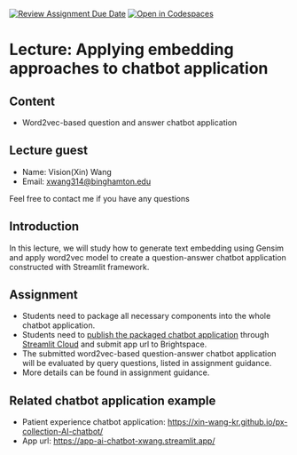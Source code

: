 [![Review Assignment Due Date](https://classroom.github.com/assets/deadline-readme-button-24ddc0f5d75046c5622901739e7c5dd533143b0c8e959d652212380cedb1ea36.svg)](https://classroom.github.com/a/rGP-mlnz)
[![Open in Codespaces](https://classroom.github.com/assets/launch-codespace-7f7980b617ed060a017424585567c406b6ee15c891e84e1186181d67ecf80aa0.svg)](https://classroom.github.com/open-in-codespaces?assignment_repo_id=14311609)
# Lecture: Applying embedding approaches to chatbot application
## Content
- Word2vec-based question and answer chatbot application

## Lecture guest
- Name: Vision(Xin) Wang 
- Email: xwang314@binghamton.edu

Feel free to contact me if you have any questions

## Introduction
In this lecture, we will study how to generate text embedding using Gensim and apply word2vec model to create a question-answer chatbot application constructed with Streamlit framework. 

## Assignment
* Students need to package all necessary components into the whole chatbot application.
* Students need to [publish the packaged chatbot application](https://docs.streamlit.io/streamlit-community-cloud/deploy-your-app) through [Streamlit Cloud](https://streamlit.io/cloud) and submit app url to Brightspace.
* The submitted word2vec-based question-answer chatbot application will be evaluated by query questions, listed in assignment guidance.
* More details can be found in assignment guidance.

## Related chatbot application example
- Patient experience chatbot application: https://xin-wang-kr.github.io/px-collection-AI-chatbot/ 
- App url: https://app-ai-chatbot-xwang.streamlit.app/ 
